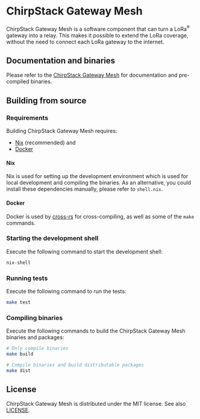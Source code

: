 # ChirpStack Gateway Mesh

ChirpStack Gateway Mesh is a software component that can turn a LoRa<sup>&reg;</sup>
gateway into a relay. This makes it possible to extend the LoRa coverage, without
the need to connect each LoRa gateway to the internet.

## Documentation and binaries

Please refer to the [ChirpStack Gateway Mesh](https://www.chirpstack.io/docs/chirpstack-gateway-mesh/)
for documentation and pre-compiled binaries.

## Building from source

### Requirements

Building ChirpStack Gateway Mesh requires:

* [Nix](https://nixos.org/download.html) (recommended) and
* [Docker](https://www.docker.com/)

#### Nix

Nix is used for setting up the development environment which is used for local
development and compiling the binaries. As an alternative, you could install
these dependencies manually, please refer to `shell.nix`.

#### Docker

Docker is used by [cross-rs](https://github.com/cross-rs/cross) for cross-compiling,
as well as some of the `make` commands.

### Starting the development shell

Execute the following command to start the development shell:

```bash
nix-shell
```

### Running tests

Execute the following command to run the tests:

```bash
make test
```

### Compiling binaries

Execute the following commands to build the ChirpStack Gateway Mesh binaries and
packages:

```bash
# Only compile binaries
make build

# Compile binaries and build distributable packages
make dist
```

## License

ChirpStack Gateway Mesh is distributed under the MIT license. See also [LICENSE](https://github.com/chirpstack/chirpstack-gateway-mesh/blob/master/LICENSE).
